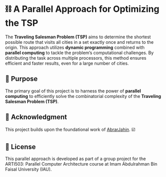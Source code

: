 # ⛓️ A Parallel Approach for Optimizing the TSP  

The **Traveling Salesman Problem (TSP)** aims to determine the shortest possible route that visits all cities in a set exactly once and returns to the origin. This approach utilizes **dynamic programming** combined with **parallel computing** to tackle the problem’s computational challenges. By distributing the task across multiple processors, this method ensures efficient and faster results, even for a large number of cities.

## 🎯 Purpose  
The primary goal of this project is to harness the power of **parallel computing** to efficiently solve the combinatorial complexity of the **Traveling Salesman Problem (TSP)**.

## 👥 Acknowledgment
This project builds upon the foundational work of [AbrarJahin](https://github.com/AbrarJahin/travelling-salesman-problem-brute-force).
☑️
## 🔘 License
This parallel approach is developed as part of a group project for the ARTI503: Parallel Computer Architecture course at Imam Abdulrahman Bin Faisal University (IAU).
